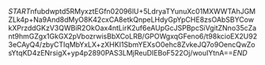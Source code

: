 $START$nfubdwptd5RMyxztEGfn02096lU+5LdryaTYunuXc01MXWWTAhJGMZLk4p+Na9And8dMyO8K42cxCA8etkQnpeLHdyGpYpCHE8zsOAbSBYCowkXPrzddGKzV3QWBiR2OkOax4ntLirK2uf6eAUpGcJSPBpcSiVgitZNno35cZant9hmGZgx1GkGX2pVbozrwisBbXCoLRB/GPOWgxqGFeno6/t98kcioEX2U923eCAyQ4/zbyCTIqMbYxLX+zXHKI1SbmYEXsO0ehc8ZvkeJQ7o9OencQwZosYtqKD4zENrsigX+yp4p2890PAS3LMjReuDIEBoF522Oj/wouIYtnA==$END$